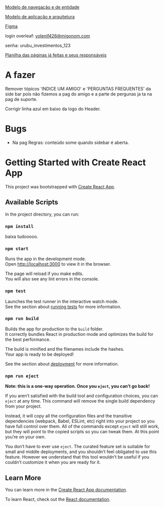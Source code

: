 [Modelo de navegação e de entidade](https://lucid.app/lucidchart/e5d984a2-d083-4996-bd51-0f3b672e4be3/edit?viewport_loc=-40%2C-394%2C5355%2C2792%2C0_0&invitationId=inv_31866d38-b324-4c43-8880-5a43622e0f63)

[Modelo de aplicação e arquitetura](https://lucid.app/lucidchart/a1a19507-79b5-4887-82b8-21d6a6f4c9e6/edit?viewport_loc=-640%2C280%2C3069%2C1600%2C0_0&invitationId=inv_ac4c4016-93f5-49cf-8f02-be0fef09f489)

[Figma](https://www.figma.com/file/hTajDGlU1eh8fsxGydatls/Urubu-Investimentos?node-id=21%3A2)

login overleaf: yolenif426@migonom.com

senha: urubu_investimentos_123

[Planilha das páginas já feitas e seus responsáveis](https://shorturl.at/gsyIT)

# A fazer

Remover tópicos 'INDICE UM AMIGO' e 'PERGUNTAS FREQUENTES' da side bar pois não fizemos a pag do amigo e a parte de pergunas ja ta na pag de suporte.

Corrigir linha azul em baixo da logo do Header.

# Bugs

<ul>
  <li>Na pag Regras: conteúdo some quando sidebar é aberta.</li>
</ul>

# Getting Started with Create React App

This project was bootstrapped with [Create React App](https://github.com/facebook/create-react-app).

## Available Scripts

In the project directory, you can run:

### `npm install`

baixa tudooooo.

### `npm start`

Runs the app in the development mode.\
Open [http://localhost:3000](http://localhost:3000) to view it in the browser.

The page will reload if you make edits.\
You will also see any lint errors in the console.

### `npm test`

Launches the test runner in the interactive watch mode.\
See the section about [running tests](https://facebook.github.io/create-react-app/docs/running-tests) for more information.

### `npm run build`

Builds the app for production to the `build` folder.\
It correctly bundles React in production mode and optimizes the build for the best performance.

The build is minified and the filenames include the hashes.\
Your app is ready to be deployed!

See the section about [deployment](https://facebook.github.io/create-react-app/docs/deployment) for more information.

### `npm run eject`

**Note: this is a one-way operation. Once you `eject`, you can’t go back!**

If you aren’t satisfied with the build tool and configuration choices, you can `eject` at any time. This command will remove the single build dependency from your project.

Instead, it will copy all the configuration files and the transitive dependencies (webpack, Babel, ESLint, etc) right into your project so you have full control over them. All of the commands except `eject` will still work, but they will point to the copied scripts so you can tweak them. At this point you’re on your own.

You don’t have to ever use `eject`. The curated feature set is suitable for small and middle deployments, and you shouldn’t feel obligated to use this feature. However we understand that this tool wouldn’t be useful if you couldn’t customize it when you are ready for it.

## Learn More

You can learn more in the [Create React App documentation](https://facebook.github.io/create-react-app/docs/getting-started).

To learn React, check out the [React documentation](https://reactjs.org/).
